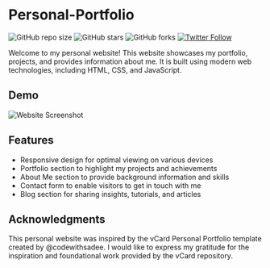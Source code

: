 # Personal-Portfolio

![GitHub repo size]([[https://img.shields.io/github/repo-size/your-username/personal-website](https://img.shields.io/github/repo-size/harperzhu/personal-portfolio)](https://github.com/harperzhu/Personal-Portfolio))
![GitHub stars](https://img.shields.io/github/stars/your-username/personal-website?style=social)
![GitHub forks](https://img.shields.io/github/forks/your-username/personal-website?style=social)
[![Twitter Follow](https://img.shields.io/twitter/follow/your-username?style=social)](https://twitter.com/intent/follow?screen_name=your-username)

Welcome to my personal website! This website showcases my portfolio, projects, and provides information about me. It is built using modern web technologies, including HTML, CSS, and JavaScript.

## Demo

![Website Screenshot](./screenshots/homepage.png "Website Screenshot")

## Features

- Responsive design for optimal viewing on various devices
- Portfolio section to highlight my projects and achievements
- About Me section to provide background information and skills
- Contact form to enable visitors to get in touch with me
- Blog section for sharing insights, tutorials, and articles



## Acknowledgments

This personal website was inspired by the vCard Personal Portfolio template created by @codewithsadee. I would like to express my gratitude for the inspiration and foundational work provided by the vCard repository.


